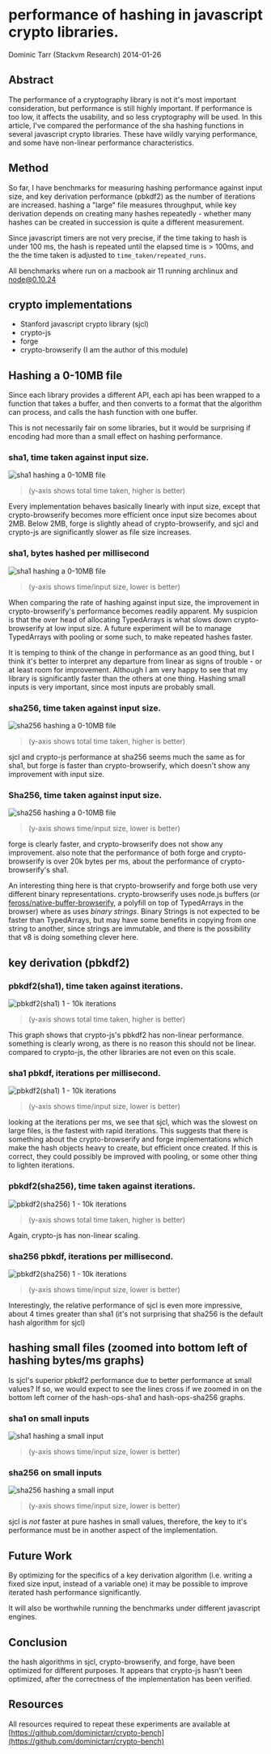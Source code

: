 # performance of hashing in javascript crypto libraries.

Dominic Tarr (Stackvm Research) 2014-01-26

## Abstract

The performance of a cryptography library is not it's most important consideration,
but performance is still highly important. If performance is too low, it affects the usability,
and so less cryptography will be used. In this article, I've compared the performance of the 
sha hashing functions in several javascript crypto libraries. These have wildly varying performance,
and some have non-linear performance characteristics.

## Method

So far, I have benchmarks for measuring hashing performance against input size,
and key derivation performance (pbkdf2) as the number of iterations are increased.
hashing a "large" file measures throughput, while key derivation depends on creating many hashes
repeatedly - whether many hashes can be created in succession is quite a different measurement.

Since javascript timers are not very precise, if the time taking to hash is under 100 ms,
the hash is repeated until the elapsed time is > 100ms, and the the time taken is adjusted
to `time_taken/repeated_runs`.

All benchmarks where run on a macbook air 11 running archlinux and node@0.10.24

## crypto implementations

* Stanford javascript crypto library (sjcl)
* crypto-js
* forge
* crypto-browserify (I am the author of this module)

## Hashing a 0-10MB file

Since each library provides a different API, each api has been wrapped to a function
that takes a buffer, and then converts to a format that the algorithm can process,
and calls the hash function with one buffer.

This is not necessarily fair on some libraries,
but it would be surprising if encoding had more
than a small effect on hashing performance.

### sha1, time taken against input size.

![sha1 hashing a 0-10MB file](./graphs/hash-sha1.png)

>(y-axis shows total time taken, higher is better)

Every implementation behaves basically linearly with input size,
except that crypto-browserify becomes more efficient once input size
becomes about 2MB. Below 2MB, forge is slightly ahead of crypto-browserify,
and sjcl and crypto-js are significantly slower as file size increases.

### sha1, bytes hashed per millisecond

![sha1 hashing a 0-10MB file](./graphs/hash-ops-sha1.png)

>(y-axis shows time/input size, lower is better)

When comparing the rate of hashing against input size, the improvement in crypto-browserify's
performance becomes readily apparent. My suspicion is that the over head of allocating
TypedArrays is what slows down crypto-browserify at low input size.
A future experiment will be to manage TypedArrays with pooling or some such,
to make repeated hashes faster.

It is temping to think of the change in performance as an good thing,
but I think it's better to interpret any departure from linear as
signs of trouble - or at least room for improvement. Although I am very happy
to see that my library is significantly faster than the others at one thing.
Hashing small inputs is very important, since most inputs are probably small.

### sha256, time taken against input size.

![sha256 hashing a 0-10MB file](./graphs/hash-sha256.png)

>(y-axis shows total time taken, higher is better)

sjcl and crypto-js performance at sha256 seems much the same as for sha1,
but forge is faster than crypto-browserify, which doesn't show any improvement with input size.

### Sha256, time taken against input size.

![sha256 hashing a 0-10MB file](./graphs/hash-ops-sha256.png)

>(y-axis shows time/input size, lower is better)

forge is clearly faster, and crypto-browserify does not show any improvement.
also note that the performance of both forge and crypto-browserify is over 20k bytes per ms,
about the performance of crypto-browserify's sha1.

An interesting thing here is that crypto-browserify and forge both use very different
binary representations. crypto-browserify uses node.js buffers
(or  [feross/native-buffer-browserify](https://github.com/feross/native-buffer-browserify),
a polyfill on top of TypedArrays in the browser) where as uses _binary strings_.
Binary Strings is not expected to be faster than TypedArrays, but may have some benefits
in copying from one string to another, since strings are immutable, and there is
the possibility that v8 is doing something clever here.

## key derivation (pbkdf2)

### pbkdf2(sha1), time taken against iterations.

![pbkdf2(sha1) 1 - 10k iterations](./graphs/hash-sha1.png)

>(y-axis shows total time taken, higher is better)

This graph shows that crypto-js's pbkdf2 has non-linear performance.
something is clearly wrong, as there is no reason this should not be linear.
compared to crypto-js, the other libraries are not even on this scale.

### sha1 pbkdf, iterations per millisecond.

![pbkdf2(sha1) 1 - 10k iterations](./graphs/hash-ops-sha1.png)

>(y-axis shows time/input size, lower is better)

looking at the iterations per ms, we see that sjcl, which was the slowest on large files,
is the fastest with rapid iterations. This suggests that there is something about the
crypto-browserify and forge implementations which make the hash objects heavy to create,
but efficient once created. If this is correct, they could possibly be improved with pooling,
or some other thing to lighten iterations.

### pbkdf2(sha256), time taken against iterations.

![pbkdf2(sha256) 1 - 10k iterations](./graphs/hash-sha256.png)

>(y-axis shows total time taken, higher is better)

Again, crypto-js has non-linear scaling.

### sha256 pbkdf, iterations per millisecond.

![pbkdf2(sha256) 1 - 10k iterations](./graphs/hash-ops-sha256.png)

>(y-axis shows time/input size, lower is better)

Interestingly, the relative performance of sjcl is even more impressive,
about 4 times greater than sha1 (it's not surprising that sha256 is the default
hash algorithm for sjcl)

## hashing small files (zoomed into bottom left of hashing bytes/ms graphs)

Is sjcl's superior pbkdf2 performance due to better performance at small values?
If so, we would expect to see the lines cross if we zoomed in on the bottom left corner
of the hash-ops-sha1 and hash-ops-sha256 graphs.

### sha1 on small inputs

![sha1 hashing a small input](./graphs/small-hash-sha1.png)

>(y-axis shows time/input size, lower is better)

### sha256 on small inputs

![sha256 hashing a small input](./graphs/small-hash-sha256.png)

>(y-axis shows time/input size, lower is better)

sjcl is _not_ faster at pure hashes in small values, therefore,
the key to it's performance must be in another aspect of the implementation.

## Future Work

By optimizing for the specifics of a key derivation algorithm
(i.e. writing a fixed size input, instead of a variable one)
it may be possible to improve iterated hash performance significantly.

It will also be worthwhile running the benchmarks under different javascript engines.

## Conclusion

the hash algorithms in sjcl, crypto-browserify, and forge, have been optimized for different purposes.
It appears that crypto-js hasn't been optimized, after the correctness of the implementation has been verified.

## Resources

All resources required to repeat these experiments are available at
[https://github.com/dominictarr/crypto-bench](https://github.com/dominictarr/crypto-bench)
